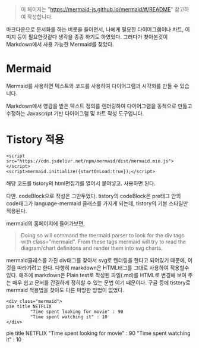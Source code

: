 > 이 페이지는 "https://mermaid-js.github.io/mermaid/#/README" 참고하여 작성합니다.

마크다운으로 문서화를 하는 버릇을 들이면서, 나에게 필요한 다이어그램이나 차트, 이미지 등이 필요한것같다 생각을 종종 하기도 하였었다.
그러다가 찾아본것이 Markdown에서 사용 가능한 Mermaid를 찾았다.

# Mermaid
Mermaid를 사용하면 텍스트와 코드를 사용하여 다이어그램과 시각화를 만들 수 있습니다.

Markdown에서 영감을 받은 텍스트 정의를 렌더링하여 다이어그램을 동적으로 만들고 수정하는 Javascript 기반 다이어그램 및 차트 작성 도구입니다.


# Tistory 적용

```
<script src="https://cdn.jsdelivr.net/npm/mermaid/dist/mermaid.min.js"></script>
<script>mermaid.initialize({startOnLoad:true});</script>
```
해당 코드를 tistory의 html편집기를 열어서 붙여넣고. 사용하면 된다.

다만. codeBlock으로 작성은 그만두었다.
tistory의 codeBlock은 pre태그 안의 code태그가 language-mermaid 클래스를 가지게 되는데, tistory의 기본 스타일만 적용된다.

mermaid의 홈페이지에 들어가보면, 

>Doing so will command the mermaid parser to look for the div tags with class="mermaid". From these tags mermaid will try to read the diagram/chart definitons and render them into svg charts.

mermaid클래스를 가진 div태그를 찾아서 svg로 렌더링을 한다고 되어있기 때문에, 이것을 따라가려고 한다.
다행히 markdown은 HTML태그를 그대로 사용하여 적용할수 있다.
애초에 markdown은 Plain text로 작성된 파일(.md)를 HTML로 변경해 보여 주는 매우 쉽고 문서를 간결하게 정히할 수 있는 문법 이기 때문이다.
구글 등에 tistory로 mermaid 적용법을 찾아도 다른 마땅한 방법이 없었다.

```
<div class="mermaid">
pie title NETFLIX
         "Time spent looking for movie" : 90
         "Time spent watching it" : 10
</div>
```

<div class="mermaid">
pie title NETFLIX
         "Time spent looking for movie" : 90
         "Time spent watching it" : 10
</div>


